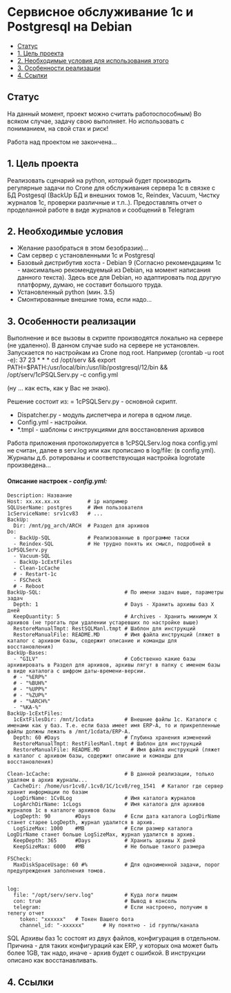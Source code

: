 # Сервисное обслуживание 1с и Postgresql на Debian <!-- omit in toc -->
- [Статус](#статус)
- [1. Цель проекта](#1-цель-проекта)
- [2. Необходимые условия для использования этого](#2-необходимые-условия-для-использования-этого)
- [3. Особенности реализации](#3-особенности-реализации)
- [4. Ссылки](#4-ссылки)

## Статус

  На данный момент, проект можно считать работоспособным) Во всяком случае, задачу свою выполняет. Но использовать с пониманием, на свой стах и риск!
  
  Работа над проектом не закончена...

## 1. Цель проекта

Реализовать сценарий на python, который будет производить регулярные задачи по Crone для обслуживания сервера 1с в связке с БД Postgesql (BackUp БД и внешних томов 1с, Reindex, Vacuum, Чистку журналов 1с, проверки различные и т.п..). Предоставлять отчет о проделанной работе в виде журналов и сообщений в Telegram

## 2. Необходимые условия

  * Желание разобраться в этом безобразии)... 
  * Сам сервер с установленными 1с и Postgresql
  * Базовый дистрибутив хоста - Debian 9 (Согласно рекомендациям 1с - максимально рекомендуемый из Debian, на момент написания данного текста). Здесь все для Debian, но адаптировать под другую платформу, думаю, не составит большого труда.
  * Установленный python (мин. 3.5)
  * Смонтированные внешние тома, если надо...
  
## 3. Особенности реализации

Выполнение и все вызовы в скрипте производятся локально на сервере (не удаленно).
В данном случае sudo на сервере не установлен. Запускается по настройкам из Crone под root.
Например (crontab -u root -e):
 37  23   *   *   *     cd /opt/serv && export PATH=$PATH:/usr/local/bin:/usr/lib/postgresql/12/bin && /opt/serv/1cPSQLServ.py -c config.yml
 
 (ну ... как есть, как у Вас не знаю). 

Решение состоит из:
= 1cPSQLServ.py - основной скрипт.
- Dispatcher.py - модуль диспетчера и логера в одном лице.
- Config.yml - настройки.
- *.tmpl - шаблоны с инструкциями для восстановления архивов

Работа приложения протоколируется в 1cPSQLServ.log пока config.yml не считан, далее в serv.log или как прописано в log/file: (в config.yml).
Журналы д.б. ротированы и соответствующая настройка logrotate произведена...

#### Описание настроек - *config.yml:*

    Description: Название
    Host: xx.xx.xx.xx         # ip например 
    SQLUserName: postgres     # Имя пользователя
    1cServiceName: srv1cv83   # ...
    BackUp:                   
      Dir: /mnt/pg_arch/ARCH  # Раздел для архивов
    Do:
      - BackUp-SQL            # Реализованные в программе таски
      - Reindex-SQL           # Не трудно понять их смысл, подробней в 1cPSQLServ.py
      - Vacuum-SQL
      - BackUp-1cExtFiles
      - Clean-1cCache
      # - Restart-1c
      - FSCheck
      # - Reboot
    BackUp-SQL:                           # По имени задач выше, параметры задач
      Depth: 1                            # Days - Хранить архивы баз X дней
      KeepQuantity: 5                     # Archives - Хранить минимум Х архивов (не трогать при удалении устаревших по настройке выше)
      RestoreManualTmpt: RestSQLManl.tmpt # Шаблон для инструкций 
      RestoreManualFile: README.MD        # Имя файла инструкций (ляжет в каталог с архивом базы, содержит описание и команды для восстановления)
    BackUp-Bases:                         
      - "GILV"                            # Собственно какие базы архивировать в Раздел для архивов, архивы лягут в папку с именем базы в виде каталога с шифром даты-времени-версии.
      # - "%ERP%"
      # - "%BUH%"
      # - "%UPP%"
      # - "%ZUP%"
      # - "%ARCH%"
      - "%KA-%"  
    BackUp-1cExtFiles:
      1cExtFilesDir: /mnt/1cdata          # Внешние файлы 1с. Каталоги с именами как у баз. Т.е. если база имеет имя ERP-A, то и прикрепленные файлы должны лежать в /mnt/1cdata/ERP-A.
      Depth: 60 #Days                     # Глубина хранения изменений
      RestoreManualTmpt: RestFilesManl.tmpt # Шаблон для инструкций 
      RestoreManualFile: README.MD          # Имя файла инструкций (ляжет в каталог с архивом базы, содержит описание и команды для восстановления)

    Clean-1cCache:                        # В данной реализации, только удаляем в архив журналы...
      CacheDir: /home/usr1cv8/.1cv8/1C/1cv8/reg_1541  # Каталог где сервер хранит информации по базам
      LogDirName: 1Cv8Log                 # Имя каталога журналов
      LogArchDirName: 1cLogs              # Имя каталога для архивов журналов 1с в каталоге архивов базы
      LogDepth: 90        #Days           # Если дата каталога LogDirName станет старее LogDepth, журнал удалится в архив. 
      LogSizeMax: 1000    #MB             # Если размер каталога LogDirName станет больше LogSizeMax, журнал удалится в архив. 
      KeepDepth: 365      #Days           # Хранить архивы X дней
      KeepSizeMax: 6000   #MB             # Не больше такого размера

    FSCheck:
      MaxDiskSpaceUsage: 60 #%            # Для одноименной задачи, порог предупреждения заполнения томов.


    log:
      file: "/opt/serv/serv.log"          # Куда логи пишем
      con: true                           # Вывод в консоль
      telegram:                           # Если настроено, получим в телегу отчет
        token: "xxxxxx"   # Токен Вашего бота
        channel_id: "-xxxxxx"      # Ну понятно - id группы/канала
       

 SQL Архивы баз 1с состоят из двух файлов, конфигурация в отдельном. Причина - для таких конфигураций как ERP, у которых она может быть более 1GB, так надо, иначе - архив будет с ошибкой. В инструкции описано как восстанавливать.

## 4. Ссылки


